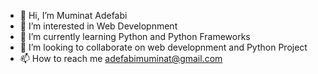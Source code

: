 - 👋 Hi, I’m Muminat Adefabi
- 👀 I’m interested in Web Developnment
- 🌱 I’m currently learning Python and Python Frameworks
- 💞️ I’m looking to collaborate on web developnment and Python Project
- 📫 How to reach me adefabimuminat@gmail.com

<!---
Mhee-narh2328/Mhee-narh2328 is a ✨ special ✨ repository because its `README.md` (this file) appears on your GitHub profile.
You can click the Preview link to take a look at your changes.
--->
